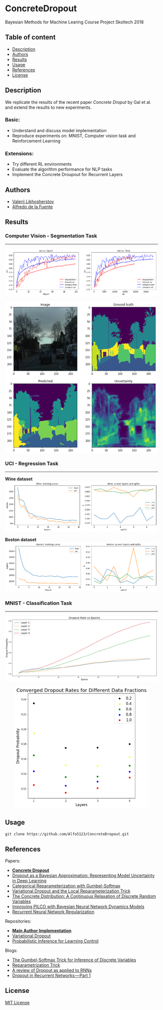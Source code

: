 # ConcreteDropout
Bayesian Methods for Machine Learing Course Project Skoltech 2018 

## Table of content
- [Description](#description)
- [Authors](#authors)
- [Results](#results)
- [Usage](#usage)
- [References](#references)
- [License](#license)

## Description 

We replicate the results of the recent paper *Concrete Droput* by Gal et al. and extend the results to new experiments.

### Basic:
- Understand and discuss model implementation
- Reproduce experiments on: MNIST, Computer vision task and Reinforcement Learning


### Extensions:
- Try different RL environments 
- Evaluate the algorithm performance for NLP tasks
- Implement the Concrete Droupout for Recurrent Layers

## Authors

 - [Valerii Likhosherstov](https://github.com/ValeryTyumen)
 - [Alfredo de la Fuente](https://alfo5123.github.io/)

## Results

### Computer Vision - Segmentation Task 
---

![](imgs/computer_vision/time_iou_comparison.png) 

<img align="center" src="imgs/computer_vision/preview_results.png">

### UCI - Regression Task
---

**Wine dataset**
![](imgs/uci/wine.png) 

**Boston dataset**
![](imgs/uci/boston.png)

### MNIST - Classification Task
---

![](imgs/mnist/dropout_convergence_100.png)

<div align="center">
 <img src="imgs/mnist/dropout_fractions.png" height="400px">
</div>

## Usage
```
git clone https://github.com/Alfo5123/ConcreteDropout.git
```

## References

Papers:
- **[Concrete Dropout](https://arxiv.org/pdf/1705.07832.pdf)**
- [Dropout as a Bayesian Approximation: Representing Model Uncertainty in Deep Learning](https://arxiv.org/pdf/1506.02142.pdf)
- [Categorical Reparameterization with Gumbel-Softmax](https://arxiv.org/pdf/1611.01144.pdf)
- [Variational Dropout and the Local Reparameterization Trick](https://arxiv.org/pdf/1506.02557.pdf)
- [The Concrete Distribution: A Continuous Relaxation of Discrete Random Variables](https://arxiv.org/pdf/1611.00712.pdf)
- [Improving  PILCO  with  Bayesian  Neural  Network  Dynamics  Models](http://mlg.eng.cam.ac.uk/yarin/PDFs/DeepPILCO.pdf)
- [Recurrent Neural Network Regularization](https://arxiv.org/pdf/1409.2329.pdf)

Repositories:
- **[Main Author Implementation](https://github.com/yaringal/ConcreteDropout)**
- [Variational Dropout](https://github.com/j-min/Dropouts)
- [Probabilistic Inference for Learning Control](https://github.com/nrontsis/PILCO)

Blogs: 
- [The Gumbel-Softmax Trick for Inference of Discrete Variables](https://casmls.github.io/general/2017/02/01/GumbelSoftmax.html)
- [Reparametrization Trick](https://gabrielhuang.gitbooks.io/machine-learning/content/reparametrization-trick.html)
- [A review of Dropout as applied to RNNs](https://medium.com/@bingobee01/a-review-of-dropout-as-applied-to-rnns-72e79ecd5b7b)
- [ Dropout in Recurrent Networks — Part 1](https://becominghuman.ai/learning-note-dropout-in-recurrent-networks-part-1-57a9c19a2307)

## License
[MIT License](https://github.com/Alfo5123/ConcreteDropout/blob/master/LICENSE)

